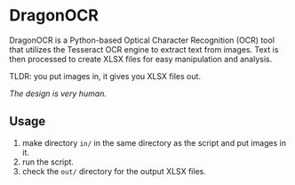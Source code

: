 # DragonOCR

DragonOCR is a Python-based Optical Character Recognition (OCR) tool that utilizes the Tesseract OCR engine to extract text from images. 
Text is then processed to create XLSX files for easy manipulation and analysis.

TLDR: you put images in, it gives you XLSX files out.

_The design is very human._

## Usage

1. make directory `in/` in the same directory as the script and put images in it.
2. run the script.
3. check the `out/` directory for the output XLSX files.
